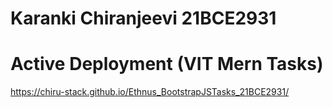 # Karanki Chiranjeevi 21BCE2931
# Active Deployment (VIT Mern Tasks)
https://chiru-stack.github.io/Ethnus_BootstrapJSTasks_21BCE2931/
